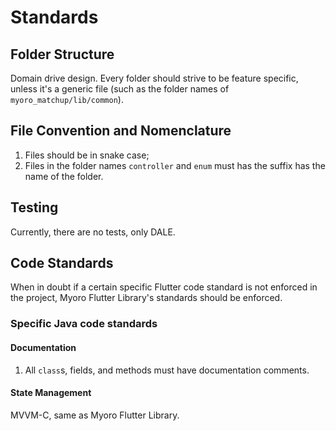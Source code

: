 # Standards

## Folder Structure

Domain drive design. Every folder should strive to be feature specific, unless it's a generic file (such as the folder names of `myoro_matchup/lib/common`).

## File Convention and Nomenclature

1. Files should be in snake case;
1. Files in the folder names `controller` and `enum` must has the suffix has the name of the folder.

## Testing

Currently, there are no tests, only DALE.

## Code Standards

When in doubt if a certain specific Flutter code standard is not enforced in the project, Myoro Flutter Library's standards should be enforced.

### Specific Java code standards

#### Documentation

1. All `class`s, fields, and methods must have documentation comments.

#### State Management

MVVM-C, same as Myoro Flutter Library.
